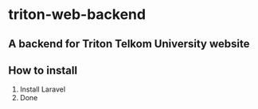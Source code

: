 # triton-web-backend

## A backend for Triton Telkom University website

## How to install

1. Install Laravel
2. Done
